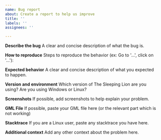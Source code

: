 ```yaml
---
name: Bug report
about: Create a report to help us improve
title: ''
labels: ''
assignees: ''

---
```


**Describe the bug**
A clear and concise description of what the bug is.

**How to reproduce**
Steps to reproduce the behavior (ex: Go to '...', click on '...'):

**Expected behavior**
A clear and concise description of what you expected to happen.

**Version and environment**
Which version of The Sleeping Lion are you using? Are you using Windows or Linux?

**Screenshots**
If possible, add screenshots to help explain your problem.

**GML File**
If possible, paste your GML file here (or the relevant part which is not working)

**Stacktrace**
If you are a Linux user, paste any stacktrace you have here.

**Additional context**
Add any other context about the problem here.
